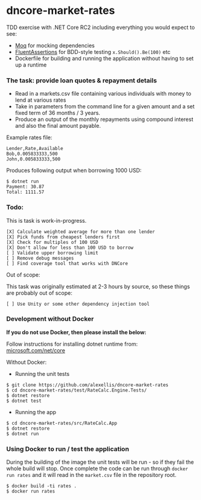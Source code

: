 # dncore-market-rates

TDD exercise with .NET Core RC2 including everything you would expect to see:

* [Moq](https://github.com/moq/moq) for mocking dependencies
* [FluentAssertions](https://github.com/dennisdoomen/FluentAssertions) for BDD-style testing `x.Should().Be(100)` etc
* Dockerfile for building and running the application without having to set up a runtime

### The task: provide loan quotes & repayment details

* Read in a markets.csv file containing various individuals with money to lend at various rates
* Take in parameters from the command line for a given amount and a set fixed term of 36 months / 3 years.
* Produce an output of the monthly repayments using compound interest and also the final amount payable.

Example rates file:

```
Lender,Rate,Available
Bob,0.005833333,500
John,0.005833333,500
```

Produces following output when borrowing 1000 USD:

```
$ dotnet run
Payment: 30.87
Total: 1111.57
```

### Todo:

This is task is work-in-progress.

```
[X] Calculate weighted average for more than one lender
[X] Pick funds from cheapest lenders first
[X] Check for multiples of 100 USD
[X] Don't allow for less than 100 USD to borrow 
[ ] Validate upper borrowing limit
[ ] Remove debug messages
[ ] Find coverage tool that works with DNCore
```

Out of scope:

This task was originally estimated at 2-3 hours by source, so these things are probably out of scope:

```
[ ] Use Unity or some other dependency injection tool
```

### Development without Docker

**If you do not use Docker, then please install the below:**

Follow instructions for installing dotnet runtime from: [microsoft.com/net/core](https://www.microsoft.com/net/core#macos)

Without Docker:

* Running the unit tests

```
$ git clone https://github.com/alexellis/dncore-market-rates
$ cd dncore-market-rates/test/RateCalc.Engine.Tests/
$ dotnet restore
$ dotnet test
```

* Running the app

```
$ cd dncore-market-rates/src/RateCalc.App
$ dotnet restore
$ dotnet run
```


### Using Docker to run / test the application

During the building of the image the unit tests will be run - so if they fail the whole build will stop. Once complete the code can be run through `docker run rates` and it will read in the `market.csv` file in the repository root.

```
$ docker build -ti rates .
$ docker run rates
```

